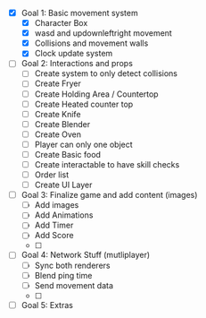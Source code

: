 - [x] Goal 1: Basic movement system
	- [x] Character Box
	- [x] wasd and updownleftright movement
	- [x] Collisions and movement walls
	- [x] Clock update system
- [ ] Goal 2: Interactions and props
	- [ ] Create system to only detect collisions 
	- [ ] Create Fryer
	- [ ] Create Holding Area / Countertop
	- [ ] Create Heated counter top
	- [ ] Create Knife
	- [ ] Create Blender
	- [ ] Create Oven
	- [ ] Player can only one object
	- [ ] Create Basic food
	- [ ] Create interactable to have skill checks
	- [ ] Order list
	- [ ] Create UI Layer
- [ ] Goal 3: Finalize game and add content (images)
	- [ ] Add images
	- [ ] Add Animations
	- [ ] Add Timer
	- [ ] Add Score
	- [ ] 
- [ ] Goal 4: Network Stuff (mutliplayer)
	- [ ] Sync both renderers
	- [ ] Blend ping time
	- [ ] Send movement data
	- [ ] 
- [ ] Goal 5: Extras